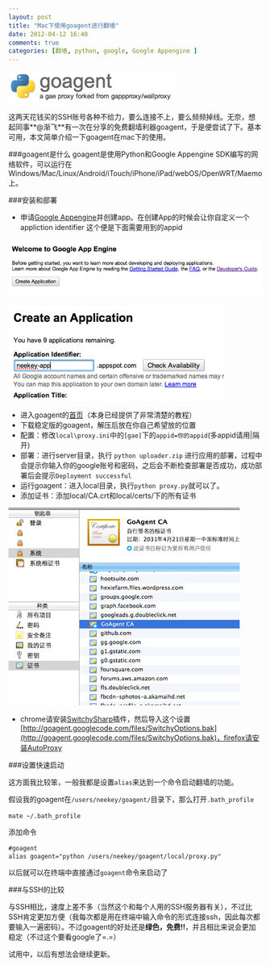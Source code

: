 ```yaml
---
layout: post
title: "Mac下使用goagent进行翻墙"
date: 2012-04-12 16:40
comments: true
categories: [翻墙, python, google, Google Appengine ]
---
```


![goagent](/images/posts/goagent.png)

这两天花钱买的SSH账号各种不给力，要么连接不上，要么频频掉线。无奈，想起同事**@渐飞**有一次在分享的免费翻墙利器goagent，于是便尝试了下。基本可用，本文简单介绍一下goagent在mac下的使用。

###goagent是什么
goagent是使用Python和Google Appengine SDK编写的网络软件，可以运行在Windows/Mac/Linux/Android/iTouch/iPhone/iPad/webOS/OpenWRT/Maemo上。

<!--more-->

###安装和部署

* 申请[Google Appengine](https://appengine.google.com/start)并创建app。在创建App的时候会让你自定义一个appliction identifier 这个便是下面需要用到的appid

![newapp](/images/posts/goagent-newapp.png)

![appid](/images/posts/goagent-appid.png)


* 进入goagent的[首页](http://code.google.com/p/goagent/)（本身已经提供了非常清楚的教程）
* 下载稳定版的goagent，解压后放在你自己希望放的位置
* 配置：修改`local\proxy.ini`中的`[gae]`下的`appid=你的appid`(多appid请用|隔开)
* 部署：进行server目录，执行 `python uploader.zip` 进行应用的部署，过程中会提示你输入你的google账号和密码，之后会不断检查部署是否成功，成功部署后会提示`Deployment successful`
* 运行goagent：进入local目录，执行`python proxy.py`就可以了。
* 添加证书：添加local/CA.crt和local/certs/下的所有证书

![goagent](/images/posts/goagent-cert.png)

* chrome请安装[SwitchySharp](https://chrome.google.com/webstore/detail/dpplabbmogkhghncfbfdeeokoefdjegm)插件，然后导入这个设置[http://goagent.googlecode.com/files/SwitchyOptions.bak](http://goagent.googlecode.com/files/SwitchyOptions.bak)，firefox请安装AutoProxy

###设置快速启动

这方面我比较笨，一般我都是设置`alias`来达到一个命令启动翻墙的功能。

假设我的goagent在`/users/neekey/goagent/`目录下，那么打开`.bath_profile`

`mate ~/.bath_profile`

添加命令

	#goagent
	alias goagent="python /users/neekey/goagent/local/proxy.py"
	
以后就可以在终端中直接通过`goagent`命令来启动了

###与SSH的比较

与SSH相比，速度上差不多（当然这个和每个人用的SSH服务器有关），不过比SSH肯定更加方便（我每次都是用在终端中输入命令的形式连接ssh，因此每次都要输入一遍密码）。不过goagent的好处还是**绿色，免费!!**，并且相比来说会更加稳定（不过这个要看google了=.=）

试用中，以后有想法会继续更新。